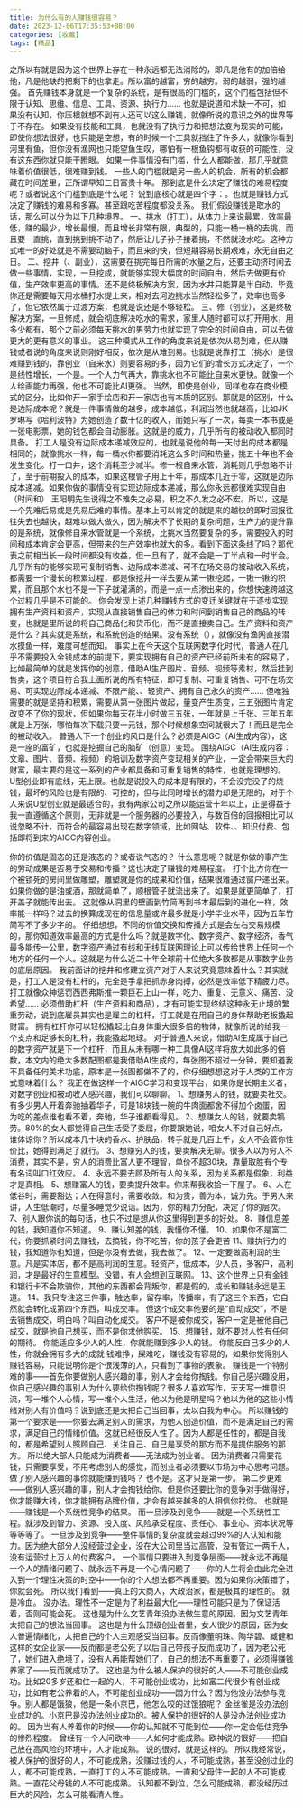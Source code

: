 ```yaml
---
title: 为什么有的人赚钱很容易？
date: 2023-12-06T17:35:53+08:00
categories: [收藏]
tags: [精品]
---
```

之所以有就是因为这个世界上存在一种永远都无法消除的，即凡是他有的加倍给他，凡是他缺的把剩下的也拿走。所以富的越富，穷的越穷。弱的越弱，强的越强。
首先赚钱本身就是一个复杂的系统，是有很高的门槛的，这个门槛包括但不限于认知、思维、信息、工具、资源、执行力……
也就是说道和术缺一不可，如果没有认知，你压根就想不到有人还可以这么赚钱，就像所说的意识之外的世界等于不存在。
如果没有技能和工具，也就没有了执行力和把想法变为现实的可能，即使你想法很好，也只能是空想，有的时候一个工具就挡住了许多人，就像你看到河里有鱼，但你没有渔网也只能望鱼生叹，哪怕有一根鱼钩都有收获的可能性，没有这东西你就只能干瞪眼。
如果一件事情没有门槛，什么人都能做，那几乎就意味着价值很低，很难赚到钱。
一些人的门槛就是另一些人的机会，所有的机会都藏在时间差里，正所谓早知三日富贵十年。
那到底是什么决定了赚钱的难易程度呢？或者说这个门槛到底是什么呢？
说到底核心就是四个字：。也就是赚钱方式决定了赚钱的难易和多寡。甚至跟吃苦程度都没关系。
我们假设赚钱是取水的话，那么可以分为以下几种境界。
一、挑水（打工），从体力上来说最累，效率最低，赚的最少，增长最慢，而且增长非常有限，典型的，只能一桶一桶的去挑，而且要一直挑，直到挑到挑不动了，然后让儿子孙子接着挑，不然就没水吃。这种方式唯一的好处就是不需要动脑子，而且来的快，但短期容易长期艰难，永无自由之日。
二、挖井（、副业），这需要在挑完每日所需的水量之后，还要主动挤时间去做一些事情，实现，一旦挖成，就能够实现大幅度的时间自由，然后去做更有价值，生产效率更高的事情。还不是终极解决方案，因为水井只能算是半自动，毕竟你还是需要每天用水桶打水提上来，相对去河边挑水当然轻松多了，效率也高多了，但它依然属于过渡方案，也就是说还是不够轻松。
三、修（创业），这是终极解决方案，一旦修成，就会彻底解决吃水的需求，家里人随时都可以打开用水，用多少都有，那个之前必须每天挑水的男劳力也就实现了完全的时间自由，可以去做更大的更有意义的事业。
这三种模式从工作的角度来说是依次从易到难，但从赚钱或者说的角度来说则刚好相反，依次是从难到易。也就是说靠打工（挑水）是很难赚到钱的，靠创业（自来水）则要容易的多，因为它们的增长方式决定了，一个是线性增长，一个是。一个人力气再大，靠挑水也不可能比自来水更快。就像一个人绘画能力再强，他也不可能比AI更强。
当然，即使是创业，同样也存在商业模式的区分，比如你开一家手绘店和开一家店也有本质的区别。那就是的区别，什么是边际成本呢？就是一件事情做的越多，成本越低，利润当然也就越高，比如JK罗琳写《哈利波特》为她创造了数十亿的收入，而她只写了一次，每卖一本书或是一张电影票，她的钱包都会自动膨胀。这就是的威力，几乎所有的被动收入都同时具备。
打工人是没有边际成本递减效应的，也就是说他的每一天付出的成本都是相同的，就像挑水一样，每一桶水你都要消耗这么多时间和热量，挑五十年也不会发生变化。打一口井，这个消耗至少减半。修一根自来水管，消耗则几乎忽略不计了，至于前期投入的成本，如果这根管子用上十年，那成本几近于零，这就是边际成本递减。如果你做的事情没有实现边际成本递减，那么你永远都很难实现自由（时间和）
王阳明先生说得之不难失之必易，积之不久发之必不宏。所以，这是一个先难后易或是先易后难的事情。基本上可以肯定的就是来的越快的即时回报往往失去也越快，越难以做大做久，因为解决不了长期的复杂问题，生产力的提升靠的是系统，就像修自来水管就是一个系统，比挑水当然要复杂的多，需要投入的时间和成本肯定会更高，但带来的生产效率也就大的多。看到下面这条线了吗？那代表之前相当长一段时间都没有收益，但一旦有了，就不会是一丁半点和一时半会。
几乎所有的能够实现可复制销售、边际成本递减、可不在场交易的被动收入系统，都需要一个漫长的积累过程，都是像挖井一样去要从第一锹挖起，一锹一锹的积累，而且那个水也不是一下子就灌满的，而是一点一点渗出来的，你想快速跨越这个过程几乎是不可能的。
你会发现上述几种赚钱方式的变迁关键就在于逐步实现拥有生产资料和资产，实现从直接销售自己的体力和时间到销售自己的商品的转变，也就是里所说的将自己商品化和货币化，而不是直接卖自己。生产资料和资产是什么？其实就是系统，和系统创造的结果。没有系统（），就像没有渔网直接潜水摸鱼一样，难度可想而知。
事实上在今天这个互联网数字化时代，普通人在几乎不需要投入金钱成本的前提下，要实现拥有自己的资产已经前所未有的容易了，比如最简单的就是发挥你的创意，借助AI生产图片、音频、视频等素材，然后挂到售卖，这个项目符合我上面所说的所有特征，即可复制、可重复销售、可不在场交易、可实现边际成本递减、不限产能、、轻资产、拥有自己永久的资产…… 但唯独需要的就是坚持和积累，需要从第一张图片做起，量变产生质变，三五张图片肯定改变不了你的现状，但如果你每天花半小时做三五张，一年就是上千张、三年五年就是上万张，哪怕每次下载只要一元钱，那个时候想象空间就很大了！而且是完全的被动收入。
普通人下一个创业的风口是什么？必须是AIGC（AI生成内容），这是一座的富矿，也就是挖掘自己的脑矿（创意）变现。
围绕AIGC（AI生成内容：文章、图片、音频、视频）的培训及数字资产变现相关的产业，一定会带来巨大的财富，最主要的是这一系列的产业都具备和可重复销售的特性，也就是理想的。
U型创业即有底线，无上限。也就是说投入的成本是有限的，不会没完没了的烧钱，最坏的风险也是有限的、可控的，但与此同时增长的潜力却是无限的，对于个人来说U型创业就是最适合的，我有两家公司之所以能运营十年以上，正是得益于我一直遵循这个原则，无非就是一个服务器的必要投入，与数百倍的回报相比可以说忽略不计，而符合的最容易出现在数字领域，比如网站、软件、、知识付费、包括即将到来的AIGC内容创业。

你的价值是固态的还是液态的？或者说气态的？
什么意思呢？就是你做的事产生的劳动成果是否易于交易和传播？这也决定了赚钱的难易程度。
打个比方你在一个被锁死的房间里做雕塑，雕塑就是你的成果和价值，结果很难通过窗户递出来。如果你做的是油或酒，那就简单了，顺根管子就流出来了。如果是就更简单了，打开盖子就能传出去。
这就像从洞里的壁画到竹简再到书本最后到的进化一样，效率能一样吗？过去的换算成现在的信息量或许最多就是小学毕业水平，因为五车竹简写不了多少字的。
仔细想想，不同的价值交换和传播方式是会左右交易规模的，那你知道效率最高的方式是什么吗？就是数字化、数字资产、数字经济，香气最多能传一公里，数字资产通过有线和无线互联网理论上可以传给世界上任何一个地方的任何一个人。这就是为什么近二十年全球前十位绝大多数都是从事数字业务的底层原因。
我前面讲的挖井和修建立资产对于人来说究竟意味着什么？其实就是，打工人是没有杠杆的，完全是手拿把抓赤身肉搏，必然是效率低下精疲力尽。
打工就像众神惩罚西西弗斯推一颗巨石上山一样，吃力、重复、无意义、痛苦、没希望……
必须借助杠杆（生产资料和商品），才有可能实现终结这种永无止境的繁重劳动，说到底雇员其实也是雇主的杠杆，打工就是在用自己的身体帮助老板撬起财富。
拥有杠杆你可以轻松撬起比自身体重大很多倍的物体，就像所说的给我一个支点和足够长的杠杆，我能撬起地球。
对于普通人来说，借助AI生成属于自己的数字资产就是下一个杠杆，而且从未有哪一种工具像AI这样将放大如此多的倍数，本文内的绝大多数配图都是我借助AI生成的，每张图不超过一分钟，要知道我不具备任何美术功底，原本是一张图都做不了的，你仔细想想这对于人类的工作方式意味着什么？
我正在做这样一个AIGC学习和变现平台，如果你是长期主义者，对数字创业和被动收入感兴趣，我们可以聊聊。
1、想赚男人的钱，就要卖社交。有多少男人开着奔驰抽着华子，可是18块钱一碗的牛肉面都舍不得加个卤蛋，因为吃的差点谁也看不着，奔驰，华子谁都看得见。
2、想赚女人的钱，就要卖犒劳。80%的女人都觉得自己生活受了委屈，你要跟她说，咱女人不对自己好点，谁体谅你？所以成本几十块的香水、护肤品，转手就是几百上千，女人不会管你性价比，她得到满足了就行。
3、想赚穷人的钱，要卖解决无聊。很多人以为穷人不消费，其实不是，穷人的消费比富人更不理智，单价不超30块，靠量取胜有个专有名词叫口红效应。
4、永远不要去顾及所有人的关系，因为关系都是假象，利益才是真相。
5、想赚富人的钱，要卖提升效率。你来帮我收拾一下屋子。
6、人在低谷时，需要豁达；人在得意时，需要收敛。和为贵，善为本，诚为先。于男人来讲，人生低潮时，尽量多睡觉少说话。因为，你的精力分配，决定了你的层次。
7、别人跟你说的每句话，也只不过是想从你这里得到更多的好处。
8、赚信息差的钱，我知道你不知道。
9、赚认知差的钱，我懂你不懂。
10、如果你不是富二代，你要抓紧时间去赚钱，去搞钱，你不吃苦，你的孩子会更苦
11、赚执行力的钱，我知道你也知道，但是你没有去做，我去做了。
12、一定要做高利润的生意。凡是实体店，都不是高利润的生意。轻资产，低成本，少人员，多客户，高利润，才是最好的生意模型。没错，有人会想到互联网。
13、这个世界上只有金钱和银行卡不会欺骗你，其他的东西都会背叛你，都是假的，成长和赚钱永远是王道。
14、我只专注这三件事，触达率，留存率，传播率，有了这三个东西，它自然就会转化成第四个东西，叫成交率。
但这个成交率他要的是“自动成交”，不是去销售成交，明白吗？叫自动化成交。
客户不是被你成交，客户一定是被他自己成交，就是他自己想买，而不是你求他购买。
15、想赚钱，就不要对人性有任何的期待。
你能适应多少人的人性，你就能赚到多少人的钱。
你能反自己多少的人性，你就会拥有多大的成就
钱难挣，屎难吃，赚钱没有容易的，如果你觉得别人赚钱容易，只能说明你是个很浅薄的人，只看到了事物的表象。
赚钱是一个特别难的事——首先你要做别人感兴趣的事，别人才会给你掏钱。你自己感兴趣没用，你自己感兴趣的事别人为什么要给你掏钱呢？很多人喜欢写作，天天写一堆意识流，写一堆个人心情，写一堆个人生活，他以为他是明星吗？他以为他的这些小情绪对别人有价值吗？说到底还是太把自己当回事，太以自我为中心。
所以赚钱的第一个要求是——你要去满足别人的需求，为他人创造价值，而不是满足自己的需求，满足自己的情绪价值。这就已经很反人性了。因为人都是任性的，都是自我的，都是希望别人照顾自己、关注自己、自己是享受的那方而不是提供服务的那方。
所以绝大部人只能成为消费者——无法成为创业者。
因为消费者只需要花钱，只需要享受，不用考虑别人的感觉，而创业者必须要以市场为中心思考问题。
做了别人感兴趣的事你就能赚到钱吗？
也不是。这才只是第一步。
第二步更难——做别人感兴趣的事，别人才会掏钱给你。但是你还要比你的竞争对手做得好，你才能赚大钱，你才能拥有品牌价值，才会有越来越多的人相信你找你。
也就是——赚钱是一个系统性竞争的结果。
而一旦涉及到竞争——就是一个系统性工程。就涉及到智力、资源、投入度、风险承受程度、责任心、事业心、资本状况等等等等了。
一旦涉及到竞争——整件事情的复杂度就会超过99%的人认知和能力。因为绝大部分人没经营过企业，没在大公司里当过高管，没有管过一两千人，没有运营过上万人的付费客户。
一个事情只要进入到竞争层面——就永远不再是一个人的情绪问题了、就永远不再是一个心情问题了——你的人生将会由此完全进入到一个理性决策的时空中——你的个人想法都不再重要。因为如果你决策错了，你就会死。
所以我们看到——真正的大商人，大政治家，都是极其的理性的。
就是冷血。
没办法。理性不一定是为了利益最大化——理性可能只是为了保证活着，否则可能会死。
这也是为什么文艺青年没办法做生意的原因。因为文艺青年太把自己的想法当回事。
这也是为什么顶级创业者里，女人很少的原因，因为女人普遍情绪化，太把自己的个人主观感受当回事。反而像董明珠、陶华碧、臧健和这样的女企业家——反而都是老公死了以后自己带孩子反而成功了，因为老公死了，她们进入绝境了，没有人再能帮她们了，自己的想法不再重要了，必须得赚钱养家了——反而就成功了。
这也是为什么被人保护的很好的人——不可能创业成功。比如20多岁还和住一起的人，不可能创业成功，比如富二代很少有创业成功，比如有老公养着的人，不可能创业成功——因为什么？因为他没办法参与竞争。别人都是饿狼，他是一条小京巴，他怎么咬的过饿狼呢？
金丝雀是没办法创业成功的。小京巴是没办法创业成功的。被人保护的很好的人是没办法创业成功的。
因为当有人养着你的时候——你的认知就不可能到位——你一定会低估竞争的惨烈程度。
曾经有一个人问欧神——人如何才能成熟。欧神说的很好——把自己放在高风险的环境中，人才能成熟。
说的很对。就是这样的。
所以我经常说，被人保护的很好的人，不可能成熟，没赚过钱的人，不可能成熟，甚至没创过业的人，都不可能成熟，一直打工的人不可能成熟。一直和父母住一起的人不可能成熟。一直花父母钱的人不可能成熟。
认知都不到位，怎么可能成熟，都没经历过巨大的风险，怎么可能看清人性。